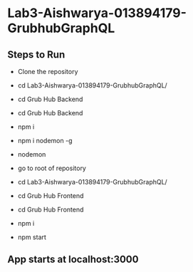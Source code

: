 # Lab3-Aishwarya-013894179-GrubhubGraphQL

## Steps to Run
* Clone the repository
* cd Lab3-Aishwarya-013894179-GrubhubGraphQL/
* cd Grub Hub Backend
* cd Grub Hub Backend
* npm i
* npm i nodemon -g
* nodemon

* go to root of repository
* cd Lab3-Aishwarya-013894179-GrubhubGraphQL/
* cd Grub Hub Frontend
* cd Grub Hub Frontend
* npm i
* npm start

## App starts at localhost:3000

